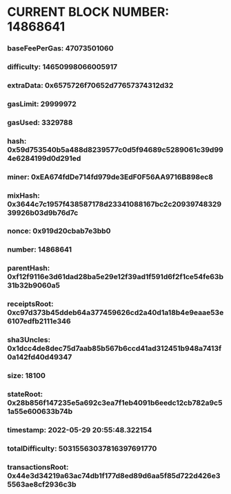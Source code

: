 # CURRENT BLOCK NUMBER: 14868641

### baseFeePerGas: 47073501060
### difficulty: 14650998066005917
### extraData: 0x6575726f70652d77657374312d32
### gasLimit: 29999972
### gasUsed: 3329788
### hash: 0x59d753540b5a488d8239577c0d5f94689c5289061c39d994e6284199d0d291ed
### miner: 0xEA674fdDe714fd979de3EdF0F56AA9716B898ec8
### mixHash: 0x3644c7c1957f438587178d23341088167bc2c2093974832939926b03d9b76d7c
### nonce: 0x919d20cbab7e3bb0
### number: 14868641
### parentHash: 0xf12f9116e3d61dad28ba5e29e12f39ad1f591d6f2f1ce54fe63b31b32b9060a5
### receiptsRoot: 0xc97d373b45ddeb64a377459626cd2a40d1a18b4e9eaae53e6107edfb2111e346
### sha3Uncles: 0x1dcc4de8dec75d7aab85b567b6ccd41ad312451b948a7413f0a142fd40d49347
### size: 18100
### stateRoot: 0x28b856f147235e5a692c3ea7f1eb4091b6eedc12cb782a9c51a55e600633b74b
### timestamp: 2022-05-29 20:55:48.322154
### totalDifficulty: 50315563037816397691770
### transactionsRoot: 0x44e3d34219a63ac74db1f177d8ed89d6aa5f85d722d426e35563ae8cf2936c3b
